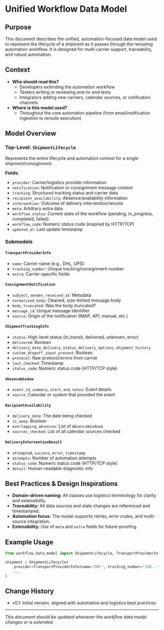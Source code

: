 # Unified Workflow Data Model

## Purpose
This document describes the unified, automation-focused data model used to represent the lifecycle of a shipment as it passes through the rerouting automation workflow. It is designed for multi-carrier support, traceability, and robust automation.

## Context
- **Who should read this?**
  - Developers extending the automation workflow
  - Testers writing or reviewing end-to-end tests
  - Integrators adding new carriers, calendar sources, or notification channels
- **Where is this model used?**
  - Throughout the core automation pipeline (from email/notification ingestion to reroute execution)

## Model Overview

### Top-Level: `ShipmentLifecycle`
Represents the entire lifecycle and automation context for a single shipment/consignment.

**Fields:**
- `provider`: Carrier/logistics provider information
- `notification`: Notification or consignment message context
- `tracking`: Structured tracking status and carrier data
- `recipient_availability`: Absence/availability information
- `intervention`: Outcome of delivery intervention/reroute
- `meta`: Arbitrary extra data
- `workflow_status`: Current state of the workflow (pending, in_progress, completed, failed)
- `workflow_code`: Numeric status code (inspired by HTTP/TCP)
- `updated_at`: Last update timestamp

### Submodels

#### `TransportProviderInfo`
- `name`: Carrier name (e.g., DHL, UPS)
- `tracking_number`: Unique tracking/consignment number
- `extra`: Carrier-specific fields

#### `ConsignmentNotification`
- `subject`, `sender`, `received_at`: Metadata
- `normalized_body`: Cleaned, size-limited message body
- `body_truncated`: Was the body truncated?
- `message_id`: Unique message identifier
- `source`: Origin of the notification (IMAP, API, manual, etc.)

#### `ShipmentTrackingInfo`
- `status`: High-level status (in_transit, delivered, unknown, error)
- `delivered`: Boolean
- `delivery_date`, `delivery_status`, `delivery_options`, `shipment_history`
- `custom_dropoff_input_present`: Boolean
- `protocol`: Raw protocol/errors from carrier
- `last_checked`: Timestamp
- `status_code`: Numeric status code (HTTP/TCP style)

#### `AbsenceWindow`
- `event_id`, `summary`, `start`, `end`, `notes`: Event details
- `source`: Calendar or system that provided the event

#### `RecipientAvailability`
- `delivery_date`: The date being checked
- `is_away`: Boolean
- `overlapping_absences`: List of `AbsenceWindow`s
- `sources_checked`: List of all calendar sources checked

#### `DeliveryInterventionResult`
- `attempted`, `success`, `error`, `timestamp`
- `attempts`: Number of automation attempts
- `status_code`: Numeric status code (HTTP/TCP style)
- `detail`: Human-readable diagnostic info

## Best Practices & Design Inspirations
- **Domain-driven naming:** All classes use logistics terminology for clarity and extensibility.
- **Traceability:** All data sources and state changes are referenced and timestamped.
- **Automation focus:** The model supports retries, error codes, and multi-source integration.
- **Extensibility:** Use of `meta` and `extra` fields for future-proofing.

## Example Usage
```python
from workflow_data_model import ShipmentLifecycle, TransportProviderInfo, ...

shipment = ShipmentLifecycle(
    provider=TransportProviderInfo(name="DHL", tracking_number="JJD..."),
    ...
)
```

## Change History
- v0.1: Initial version, aligned with automation and logistics best practices.

---

*This document should be updated whenever the workflow data model changes or is extended.*
